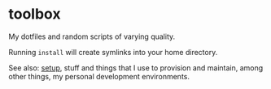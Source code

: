 toolbox
=======

My dotfiles and random scripts of varying quality.

Running `install` will create symlinks into your home directory.

See also: [setup][], stuff and things that I use to provision and
maintain, among other things, my personal development environments.

  [setup]: <https://www.robotinaponcho.net/git/#setup>
